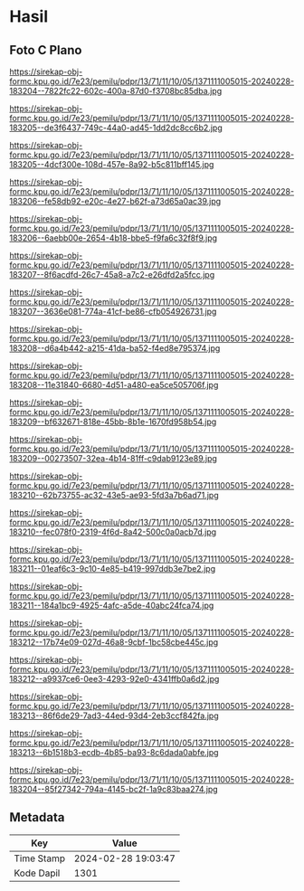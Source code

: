 # Hasil

## Foto C Plano

https://sirekap-obj-formc.kpu.go.id/7e23/pemilu/pdpr/13/71/11/10/05/1371111005015-20240228-183204--7822fc22-602c-400a-87d0-f3708bc85dba.jpg

https://sirekap-obj-formc.kpu.go.id/7e23/pemilu/pdpr/13/71/11/10/05/1371111005015-20240228-183205--de3f6437-749c-44a0-ad45-1dd2dc8cc6b2.jpg

https://sirekap-obj-formc.kpu.go.id/7e23/pemilu/pdpr/13/71/11/10/05/1371111005015-20240228-183205--4dcf300e-108d-457e-8a92-b5c811bff145.jpg

https://sirekap-obj-formc.kpu.go.id/7e23/pemilu/pdpr/13/71/11/10/05/1371111005015-20240228-183206--fe58db92-e20c-4e27-b62f-a73d65a0ac39.jpg

https://sirekap-obj-formc.kpu.go.id/7e23/pemilu/pdpr/13/71/11/10/05/1371111005015-20240228-183206--6aebb00e-2654-4b18-bbe5-f9fa6c32f8f9.jpg

https://sirekap-obj-formc.kpu.go.id/7e23/pemilu/pdpr/13/71/11/10/05/1371111005015-20240228-183207--8f6acdfd-26c7-45a8-a7c2-e26dfd2a5fcc.jpg

https://sirekap-obj-formc.kpu.go.id/7e23/pemilu/pdpr/13/71/11/10/05/1371111005015-20240228-183207--3636e081-774a-41cf-be86-cfb054926731.jpg

https://sirekap-obj-formc.kpu.go.id/7e23/pemilu/pdpr/13/71/11/10/05/1371111005015-20240228-183208--d6a4b442-a215-41da-ba52-f4ed8e795374.jpg

https://sirekap-obj-formc.kpu.go.id/7e23/pemilu/pdpr/13/71/11/10/05/1371111005015-20240228-183208--11e31840-6680-4d51-a480-ea5ce505706f.jpg

https://sirekap-obj-formc.kpu.go.id/7e23/pemilu/pdpr/13/71/11/10/05/1371111005015-20240228-183209--bf632671-818e-45bb-8b1e-1670fd958b54.jpg

https://sirekap-obj-formc.kpu.go.id/7e23/pemilu/pdpr/13/71/11/10/05/1371111005015-20240228-183209--00273507-32ea-4b14-81ff-c9dab9123e89.jpg

https://sirekap-obj-formc.kpu.go.id/7e23/pemilu/pdpr/13/71/11/10/05/1371111005015-20240228-183210--62b73755-ac32-43e5-ae93-5fd3a7b6ad71.jpg

https://sirekap-obj-formc.kpu.go.id/7e23/pemilu/pdpr/13/71/11/10/05/1371111005015-20240228-183210--fec078f0-2319-4f6d-8a42-500c0a0acb7d.jpg

https://sirekap-obj-formc.kpu.go.id/7e23/pemilu/pdpr/13/71/11/10/05/1371111005015-20240228-183211--01eaf6c3-9c10-4e85-b419-997ddb3e7be2.jpg

https://sirekap-obj-formc.kpu.go.id/7e23/pemilu/pdpr/13/71/11/10/05/1371111005015-20240228-183211--184a1bc9-4925-4afc-a5de-40abc24fca74.jpg

https://sirekap-obj-formc.kpu.go.id/7e23/pemilu/pdpr/13/71/11/10/05/1371111005015-20240228-183212--17b74e09-027d-46a8-9cbf-1bc58cbe445c.jpg

https://sirekap-obj-formc.kpu.go.id/7e23/pemilu/pdpr/13/71/11/10/05/1371111005015-20240228-183212--a9937ce6-0ee3-4293-92e0-4341ffb0a6d2.jpg

https://sirekap-obj-formc.kpu.go.id/7e23/pemilu/pdpr/13/71/11/10/05/1371111005015-20240228-183213--86f6de29-7ad3-44ed-93d4-2eb3ccf842fa.jpg

https://sirekap-obj-formc.kpu.go.id/7e23/pemilu/pdpr/13/71/11/10/05/1371111005015-20240228-183213--6b1518b3-ecdb-4b85-ba93-8c6dada0abfe.jpg

https://sirekap-obj-formc.kpu.go.id/7e23/pemilu/pdpr/13/71/11/10/05/1371111005015-20240228-183204--85f27342-794a-4145-bc2f-1a9c83baa274.jpg


## Metadata

| Key        | Value               |
| ---------- | ------------------- |
| Time Stamp | 2024-02-28 19:03:47 |
| Kode Dapil | 1301                |



